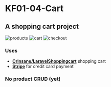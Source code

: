 # KF01-04-Cart
## A shopping cart project

![products](../assets/a.png?raw=true)
![cart](../assets/b.png?raw=true)
![checkout](../assets/c.png?raw=true)

### Uses
- [**Crinsane/LaravelShoppingcart**](https://github.com/Crinsane/LaravelShoppingcart) shopping cart
- [**Stripe**](https://stripe.com) for credit card payment

### No product CRUD (yet)